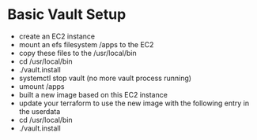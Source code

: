 #  Basic Vault Setup

- create an EC2 instance
- mount an efs filesystem /apps to the EC2
- copy these files to the /usr/local/bin
- cd /usr/local/bin
- ./vault.install
- systemctl stop vault (no more vault process running)
- umount /apps
- built a new image based on this EC2 instance
- update your terraform to use the new image with the following entry in the userdata
- cd /usr/local/bin
- ./vault.install
